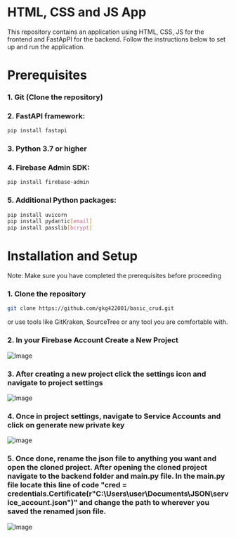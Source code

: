 # HTML, CSS and JS App
This repository contains an application using HTML, CSS, JS for the frontend and FastApPI for the backend. Follow the instructions below to set up and run the application.
# Prerequisites

### 1. Git (Clone the repository)
### 2. FastAPI framework:
```bash
pip install fastapi
```
### 3. Python 3.7 or higher
### 4. Firebase Admin SDK:
```bash
pip install firebase-admin
```
### 5. Additional Python packages:
```bash
pip install uvicorn
pip install pydantic[email]
pip install passlib[bcrypt]
```

# Installation and Setup
Note: Make sure you have completed the prerequisites before proceeding

### 1. Clone the repository
```bash
git clone https://github.com/gkg422001/basic_crud.git
```
or use tools like GitKraken, SourceTree or any tool you are comfortable with.
### 2. In your Firebase Account Create a New Project
![Image](https://github.com/user-attachments/assets/b07de18a-4f63-454c-aa9b-ea956e462ffa)

### 3. After creating a new project click the settings icon and navigate to project settings
![Image](https://github.com/user-attachments/assets/b9a131f6-94b5-4074-8d5b-5e965d9e0601)

### 4. Once in project settings, navigate to Service Accounts and click on generate new private key
![image](https://github.com/user-attachments/assets/1f8bb9c3-529d-4917-8916-3f5b12106222)

### 5. Once done, rename the json file to anything you want and open the cloned project. After opening the cloned project navigate to the backend folder and main.py file. In the main.py file locate this line of code "cred = credentials.Certificate(r"C:\Users\user\Documents\JSON\service_account.json")" and change the path to wherever you saved the renamed json file.
![Image](https://github.com/user-attachments/assets/e5be10a9-1ee2-4f61-8a58-9e93ffaf75ab)

